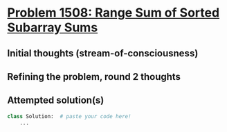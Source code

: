 # [Problem 1508: Range Sum of Sorted Subarray Sums](https://leetcode.com/problems/range-sum-of-sorted-subarray-sums/description/?envType=daily-question)

## Initial thoughts (stream-of-consciousness)

## Refining the problem, round 2 thoughts

## Attempted solution(s)
```python
class Solution:  # paste your code here!
    ...
```
